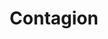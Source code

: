 ---
title: "Contagion"

spell:
  schools:
    - name:        "Necromancy"
      subschools:  []
      descriptors: ["Evil"]
  classes:
    - name: "Cleric"
      abbr: "Clr"
      level: 3
    - name: "Druid"
      abbr: "Drd"
      level: 3
    - name: "Sorcerer/Wizard"
      abbr: "Sor/Wiz"
      level: 4
  domains:
    - name:  "Destruction"
      abbr:  "Destruction"
      level: 3
  components:         [V, S]
  castingTime:        "1 standard action"
  range:              "Touch"
  target:             "Living creature touched"
  duration:           "Instantaneous"
  savingThrow:        "Fortitude negates"
  spellResistance:    "Yes"
  description:        |
    The subject contracts a disease selected from the table below, which strikes immediately (no incubation period). The DC noted is for the subsequent saves (use contagion's normal save DC for the initial saving throw).

    |---
    | Disease | DC | Damage
    |-|-|-
    | Blinding sickness | 16 | {% die_roll 1 4 0 %} Str<sup>1</sup>
    | Cackle fever | 16 | {% die_roll 1 6 0 %} Wis
    | Filth fever | 12 | {% die_roll 1 3 0 %} Dex and {% die_roll 1 3 0 %} Con
    | Mindfire | 12 | {% die_roll 1 4 0 %} Int
    | Red ache | 15 | {% die_roll 1 6 0 %} Str
    | Shakes | 13 | {% die_roll 1 8 0 %} Dex
    | Slimy doom | 14 | {% die_roll 1 4 0 %} Con
    |===
    | <sup>1</sup> Each time a victim takes 2 or more points of Strength damage from blinding sickness, he or she must make another Fortitude save (using the disease's save DC) or be permanently blinded. |<|<
    {: .table .table-bordered .table-hover }
---